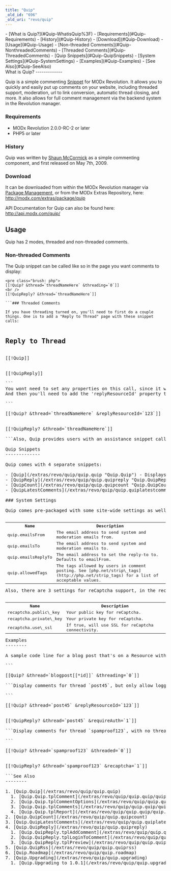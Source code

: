 ```yaml
---
title: "Quip"
_old_id: "696"
_old_uri: "revo/quip"
---
```


<div>- [What is Quip?](#Quip-WhatisQuip%3F)
  - [Requirements](#Quip-Requirements)
  - [History](#Quip-History)
  - [Download](#Quip-Download)
- [Usage](#Quip-Usage)
  - [Non-threaded Comments](#Quip-NonthreadedComments)
  - [Threaded Comments](#Quip-ThreadedComments)
- [Quip Snippets](#Quip-QuipSnippets)
  - [System Settings](#Quip-SystemSettings)
- [Examples](#Quip-Examples)
- [See Also](#Quip-SeeAlso)

</div>What is Quip?
-------------

Quip is a simple commenting [Snippet](/revolution/2.x/developing-in-modx/basic-development/snippets "Snippets") for MODx Revolution. It allows you to quickly and easily put up comments on your website, including threaded support, moderation, url to link conversion, automatic thread closing, and more. It also allows for full comment management via the backend system in the Revolution manager.

### Requirements

- MODx Revolution 2.0.0-RC-2 or later
- PHP5 or later

### History

Quip was written by [Shaun McCormick](/display/~splittingred) as a simple commenting component, and first released on May 7th, 2009.

### Download

It can be downloaded from within the MODx Revolution manager via [Package Management](/revolution/2.x/developing-in-modx/advanced-development/package-management "Package Management"), or from the MODx Extras Repository, here: <http://modx.com/extras/package/quip>

API Documentation for Quip can also be found here: <http://api.modx.com/quip/>

Usage
-----

Quip has 2 modes, threaded and non-threaded comments.

### Non-threaded Comments

The Quip snippet can be called like so in the page you want comments to display:

```
<pre class="brush: php">
[[!Quip? &thread=`threadNameHere` &threading=`0`]]
<br />
[[!QuipReply? &thread=`threadNameHere`]]

```### Threaded Comments

If you have threading turned on, you'll need to first do a couple things. One is to add a "Reply to Thread" page with these snippet calls:

```
<pre class="brush: php">
<h2>Reply to Thread</h2>
[[!Quip]]
<br />
[[!QuipReply]]

```<div class="note">You wont need to set any properties on this call, since it will pull from your original QuipReply call on your main thread page.</div>And then you'll need to add the 'replyResourceId' property to your original Quip snippet call in your page where the comments will load (such as a blog post), so it will look like this with a Resource of ID 123:

```
<pre class="brush: php">
[[!Quip? &thread=`threadNameHere` &replyResourceId=`123`]]
<br />
[[!QuipReply? &thread=`threadNameHere`]]

```Also, Quip provides users with an assistance snippet called [QuipCount](/extras/revo/quip/quip.quipcount "Quip.QuipCount"), which can be used to find thread comment totals or user comment totals.

Quip Snippets
-------------

Quip comes with 4 separate snippets:

- [Quip](/extras/revo/quip/quip.quip "Quip.Quip") - Displays comments for a thread.
- [QuipReply](/extras/revo/quip/quip.quipreply "Quip.QuipReply") - Displays the reply form for a thread.
- [QuipCount](/extras/revo/quip/quip.quipcount "Quip.QuipCount") - Returns the number of comments on a thread.
- [QuipLatestComments](/extras/revo/quip/quip.quiplatestcomments "Quip.QuipLatestComments") - Displays a list of the latest comments for all threads, a user, or specific thread.

### System Settings

Quip comes pre-packaged with some site-wide settings as well.

<table><tbody><tr><th>Name</th><th>Description</th></tr><tr><td>quip.emailsFrom</td><td>The email address to send system and moderation emails from.</td></tr><tr><td>quip.emailsTo</td><td>The email address to send system and moderation emails to.</td></tr><tr><td>quip.emailsReplyTo</td><td>The email address to set the reply-to to. Defaults to emailFrom.</td></tr><tr><td>quip.allowedTags</td><td>The tags allowed by users in comment posting. See [php.net/strip\_tags](http://php.net/strip_tags) for a list of acceptable values.</td></tr></tbody></table>Also, there are 3 settings for reCaptcha support, in the recaptcha namespace:

<table><tbody><tr><th>Name</th><th>Description</th></tr><tr><td>recaptcha.public\_key</td><td>Your public key for reCaptcha.</td></tr><tr><td>recaptcha.private\_key</td><td>Your private key for reCaptcha.</td></tr><tr><td>recaptcha.use\_ssl</td><td>If true, will use SSL for reCaptcha connectivity.</td></tr></tbody></table>Examples
--------

A sample code line for a blog post that's on a Resource with no threading:

```
<pre class="brush: php">
[[Quip? &thread=`blogpost[[*id]]` &threading=`0`]]

```Display comments for thread `post45`, but only allow logged-in users to comment, and have the "Reply to Thread" resource be ID 123:

```
<pre class="brush: php">
[[!Quip? &thread=`post45` &replyResourceId=`123`]]
<br />
[[!QuipReply? &thread=`post45` &requireAuth=`1`]]

```Display comments for thread `spamproof123`, with no threading, with reCaptcha support.

```
<pre class="brush: php">
[[!Quip? &thread=`spamproof123` &threaded=`0`]]
<br />
[[!QuipReply? &thread=`spamproof123` &recaptcha=`1`]]

```See Also
--------

1. [Quip.Quip](/extras/revo/quip/quip.quip)
  1. [Quip.Quip.tplComment](/extras/revo/quip/quip.quip/quip.quip.tplcomment)
  2. [Quip.Quip.tplCommentOptions](/extras/revo/quip/quip.quip/quip.quip.tplcommentoptions)
  3. [Quip.Quip.tplComments](/extras/revo/quip/quip.quip/quip.quip.tplcomments)
  4. [Quip.Quip.tplReport](/extras/revo/quip/quip.quip/quip.quip.tplreport)
2. [Quip.QuipCount](/extras/revo/quip/quip.quipcount)
3. [Quip.QuipLatestComments](/extras/revo/quip/quip.quiplatestcomments)
4. [Quip.QuipReply](/extras/revo/quip/quip.quipreply)
  1. [Quip.QuipReply.tplAddComment](/extras/revo/quip/quip.quipreply/quip.quipreply.tpladdcomment)
  2. [Quip.QuipReply.tplLoginToComment](/extras/revo/quip/quip.quipreply/quip.quipreply.tpllogintocomment)
  3. [Quip.QuipReply.tplPreview](/extras/revo/quip/quip.quipreply/quip.quipreply.tplpreview)
5. [Quip.QuipRss](/extras/revo/quip/quip.quiprss)
6. [Quip.Roadmap](/extras/revo/quip/quip.roadmap)
7. [Quip.Upgrading](/extras/revo/quip/quip.upgrading)
  1. [Quip.Upgrading to 1.0.1](/extras/revo/quip/quip.upgrading/quip.upgrading-to-1.0.1)